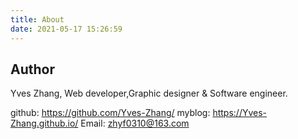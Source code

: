 ```yaml
---
title: About
date: 2021-05-17 15:26:59
---
```


## Author

Yves Zhang,
Web developer,Graphic designer & Software engineer.

github: https://github.com/Yves-Zhang/
myblog: https://Yves-Zhang.github.io/
Email: zhyf0310@163.com